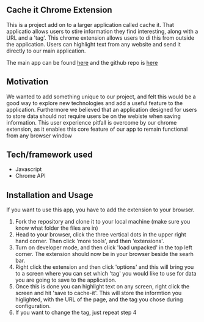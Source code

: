 ## Cache it Chrome Extension
This is a project add on to a larger application called cache it. That applicatio allows users to stire information they find interesting, along with a URL and a 'tag'. This chrome extension allows users to di this from outside the application. Users can highlight text from any website and send it directly to our main application. 

The main app can be found [here](http://cacheittoday.herokuapp.com/) and the github repo is [here](https://github.com/DavidLapadula/chome-plugin)

## Motivation
We wanted to add something unique to our project, and felt this would be a good way to explore new technologies and add a useful feature to the application. Furthermore we believed that an application designed for users to store data should not require  users be on the webiste when saving information. This user experience pitfall is overcome by our chrome extension, as it enables this core feature of our app to remain functional from any browser window
 

## Tech/framework used
- Javascript
- Chrome API

## Installation and Usage
If you want to use this app, you have to add the extension to your browser. 

1. Fork the repository and clone it to your local machine (make sure you know what folder the files are in)
2. Head to your browser, click the three vertical dots in the upper right hand corner. Then click 'more tools', and then 'extensions'.
3. Turn on developer mode, and then click 'load unpacked' in the top left corner. The extension should now be in your browser beside the searh bar. 
4. Right click the extension and then click 'options' and this will bring you to a screen where you can set which 'tag' you would like to use for data you are going to save to the application. 
5. Once this is done you can highlight text on any screen, right click the screen and hit 'save to cache-it'. This will store the informtion you higlighted, with the URL of the page, and the tag you chose during configuration. 
6. If you want to change the tag, just repeat step 4

